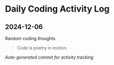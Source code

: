 # Daily Coding Activity Log

## 2024-12-06

Random coding thoughts

> Code is poetry in motion.

*Auto-generated commit for activity tracking*
